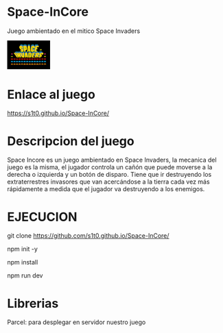 # Space-InCore
Juego ambientado en el mitico Space Invaders

<img src="public/img/logo.jpg" width="100">



# Enlace al juego

https://s1t0.github.io/Space-InCore/

# Descripcion del juego
Space Incore es un juego ambientado en Space Invaders, la mecanica del juego es la misma, el jugador controla un cañón que puede moverse a la derecha o izquierda y un botón de disparo. Tiene que ir destruyendo los extraterrestres invasores  que van acercándose a la tierra cada vez más rápidamente a medida que el jugador va destruyendo a los enemigos.


# EJECUCION 

git clone https://github.com/s1t0.github.io/Space-InCore/

npm init -y

npm install

npm run dev

# Librerias
Parcel: para desplegar en servidor nuestro juego
